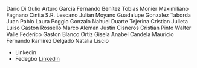  
Dario Di Gulio
Arturo Garcia
Fernando Benítez 
Tobias Monier
Maximiliano Fagnano
Cintia S.R. Lescano
Julian Moyano
Guadalupe Gonzalez
Taborda Juan Pablo
Laura Poggio
Gonzalo Nahuel Duarte
Tejerina Cristian
Julieta Luiso
Gaston Rossello
Marco Aleman
Justin Cisneros
Cristian Pinto
Walter Valle
Federico Gaston Blanco Ortiz
Gisela Anabel Candela
Mauricio Fernando Ramirez Delgado
Natalia Liscio

- Linkedin 
- Fedegbo [Linkedin](https://www.linkedin.com/in/fedegbo)

